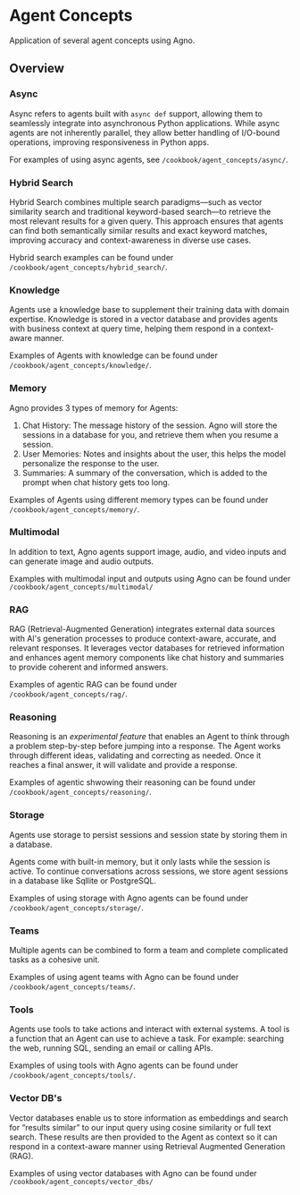 # Agent Concepts

Application of several agent concepts using Agno.

## Overview

### Async

Async refers to agents built with `async def` support, allowing them to seamlessly integrate into asynchronous Python applications. While async agents are not inherently parallel, they allow better handling of I/O-bound operations, improving responsiveness in Python apps.

For examples of using async agents, see `/cookbook/agent_concepts/async/`.

### Hybrid Search

Hybrid Search combines multiple search paradigms—such as vector similarity search and traditional keyword-based search—to retrieve the most relevant results for a given query. This approach ensures that agents can find both semantically similar results and exact keyword matches, improving accuracy and context-awareness in diverse use cases.

Hybrid search examples can be found under `/cookbook/agent_concepts/hybrid_search/`.

### Knowledge

Agents use a knowledge base to supplement their training data with domain expertise.
Knowledge is stored in a vector database and provides agents with business context at query time, helping them respond in a context-aware manner.

Examples of Agents with knowledge can be found under `/cookbook/agent_concepts/knowledge/`.

### Memory

Agno provides 3 types of memory for Agents:

1. Chat History: The message history of the session. Agno will store the sessions in a database for you, and retrieve them when you resume a session.
2. User Memories: Notes and insights about the user, this helps the model personalize the response to the user.
3. Summaries: A summary of the conversation, which is added to the prompt when chat history gets too long.

Examples of Agents using different memory types can be found under `/cookbook/agent_concepts/memory/`.

### Multimodal

In addition to text, Agno agents support image, audio, and video inputs and can generate image and audio outputs.

Examples with multimodal input and outputs using Agno can be found under `/cookbook/agent_concepts/multimodal/`

### RAG

RAG (Retrieval-Augmented Generation) integrates external data sources with AI's generation processes to produce context-aware, accurate, and relevant responses. It leverages vector databases for retrieved information and enhances agent memory components like chat history and summaries to provide coherent and informed answers.

Examples of agentic RAG can be found under `/cookbook/agent_concepts/rag/`.

### Reasoning

Reasoning is an *experimental feature* that enables an Agent to think through a problem step-by-step before jumping into a response. The Agent works through different ideas, validating and correcting as needed. Once it reaches a final answer, it will validate and provide a response.

Examples of agentic shwowing their reasoning can be found under `/cookbook/agent_concepts/reasoning/`.

### Storage

Agents use storage to persist sessions and session state by storing them in a database.

Agents come with built-in memory, but it only lasts while the session is active. To continue conversations across sessions, we store agent sessions in a database like Sqllite or PostgreSQL.

Examples of using storage with Agno agents can be found under `/cookbook/agent_concepts/storage/`.

### Teams

Multiple agents can be combined to form a team and complete complicated tasks as a cohesive unit.

Examples of using agent teams with Agno can be found under `/cookbook/agent_concepts/teams/`.

### Tools

Agents use tools to take actions and interact with external systems. A tool is a function that an Agent can use to achieve a task. For example: searching the web, running SQL, sending an email or calling APIs.

Examples of using tools with Agno agents can be found under `/cookbook/agent_concepts/tools/`.

### Vector DB's

Vector databases enable us to store information as embeddings and search for “results similar” to our input query using cosine similarity or full text search. These results are then provided to the Agent as context so it can respond in a context-aware manner using Retrieval Augmented Generation (RAG).

Examples of using vector databases with Agno can be found under `/cookbook/agent_concepts/vector_dbs/`
